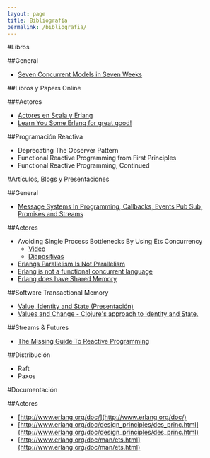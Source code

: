 ```yaml
---
layout: page
title: Bibliografía
permalink: /bibliografia/
---
```


#Libros

##General

- [Seven Concurrent Models in Seven Weeks](https://pragprog.com/book/pb7con/seven-concurrency-models-in-seven-weeks)

##Libros y Papers Online

###Actores

- [Actores en Scala y Erlang](https://savanne.be/articles/concurrency-in-erlang-scala/)
- [Learn You Some Erlang for great good!](http://learnyousomeerlang.com/)

##Programación Reactiva

- Deprecating The Observer Pattern
- Functional Reactive Programming from First Principles
- Functional Reactive Programming, Continued


#Artículos, Blogs y Presentaciones

##General

- [Message Systems In Programming, Callbacks, Events Pub Sub, Promises and Streams](http://jessewarden.com/2014/10/message-systems-in-programming-callbacks-events-pub-sub-promises-and-streams.html)

##Actores

- Avoiding Single Process Bottlenecks By Using Ets Concurrency
  * [Video](http://vimeo.com/90733229)
  * [Diapositivas](http://www.erlang-factory.com/static/upload/media/1394716488140115jaynelson.pdf)
- [Erlangs Parallelism Is Not Parallelism](http://jlouisramblings.blogspot.com.ar/2011/07/erlangs-parallelism-is-not-parallelism.html)
- [Erlang is not a functional concurrent language](http://www.javalimit.com/2011/05/erlang-is-not-a-concurrent-functional-programming-language.htm)
- [Erlang does have Shared Memory](http://yarivsblog.blogspot.com.ar/2008/05/erlang-does-have-shared-memory.html)

##Software Transactional Memory

- [Value, Identity and State (Presentación)](http://www.infoq.com/presentations/Value-Identity-State-Rich-Hickey#anch48593)
- [Values and Change - Clojure's approach to Identity and State.](http://clojure.org/state)

##Streams & Futures

- [The Missing Guide To Reactive Programming](https://gist.github.com/staltz/868e7e9bc2a7b8c1f754)

##Distribución

- Raft
- Paxos

#Documentación

##Actores

- [http://www.erlang.org/doc/](http://www.erlang.org/doc/)
- [http://www.erlang.org/doc/design_principles/des_princ.html](http://www.erlang.org/doc/design_principles/des_princ.html)
- [http://www.erlang.org/doc/man/ets.html](http://www.erlang.org/doc/man/ets.html)